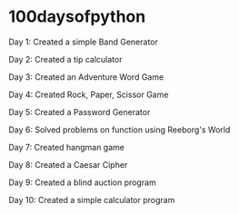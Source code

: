 # 100daysofpython

Day 1: Created a simple Band Generator

Day 2: Created a tip calculator  

Day 3: Created an Adventure Word Game

Day 4: Created Rock, Paper, Scissor Game

Day 5: Created a Password Generator

Day 6: Solved problems on function using Reeborg's World

Day 7: Created hangman game

Day 8: Created a Caesar Cipher

Day 9: Created a blind auction program

Day 10: Created a simple calculator program 
